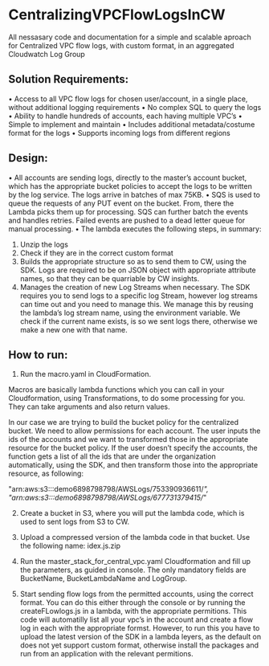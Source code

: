 # CentralizingVPCFlowLogsInCW
All nessasary code and documentation for a simple and scalable aproach for Centralized VPC flow logs, with custom format, in an aggregated Cloudwatch Log Group

## Solution Requirements:

•	Access to all VPC flow logs for chosen user/account, in a single place, without additional logging requirements
•	No complex SQL to query the logs
•	Ability to handle hundreds of accounts, each having multiple VPC’s
•	Simple to implement and maintain
•	Includes additional metadata/costume format for the logs
•	Supports incoming logs from different regions


## Design:
•	All accounts are sending logs, directly to the master’s account bucket, which has the appropriate bucket policies to accept the logs to be written by the log service. The logs arrive in batches of max 75KB.
•	SQS is used to queue the requests of any PUT event on the bucket. From, there the Lambda picks them up for processing. SQS can further batch the events and handles retries. Failed events are pushed to a dead letter queue for manual processing.
•	The lambda executes the following steps, in summary:
1.	Unzip the logs
2.	Check if they are in the correct custom format
3.	Builds the appropriate structure so as to send them to CW, using the SDK. Logs are required to be on JSON object with appropriate attribute names, so that they can be quarriable by CW insights.
4.	Manages the creation of new Log Streams when necessary. The SDK requires you to send logs to a specific log Stream, however log streams can time out and you need to manage this. We manage this by reusing the lambda’s log stream name, using the environment variable. We check if the current name exists, is so we sent logs there, otherwise we make a new one with that name.

## How to run:
1.	Run the macro.yaml in CloudFormation. 

Macros are basically lambda functions which you can call in your Cloudformation, using Transformations, to do some processing for you. They can take arguments and also return values.

In our case we are trying to build the bucket policy for the centralized bucket. We need to allow permissions for each account. The user inputs the ids of the accounts and we want to transformed those in the appropriate resource for the bucket policy. If the user doesn’t specify the accounts, the function gets a list of all the ids that are under the organization automatically, using the SDK, and then transform those into the appropriate resource, as following:

"arn:aws:s3:::demo6898798798/AWSLogs/753390936611/*",
"arn:aws:s3:::demo6898798798/AWSLogs/677731379415/*" 

2.	 Create a bucket in S3, where you will put the lambda code, which is used to sent logs from S3 to CW. 

3.	Upload a compressed version of the lambda code in that bucket. Use the following name: idex.js.zip

4.	Run the master_stack_for_central_vpc.yaml Cloudformation and fill up the parameters, as guided in console. The only mandatory fields are BucketName, BucketLambdaName and LogGroup.



5.	Start sending flow logs from the permitted accounts, using the correct format. You can do this either through the console or by running the createFLowlogs.js in a lambda, with the appropriate permitions. This code will automatilly list all your vpc’s in the account and create a flow log in each with the appropriate formst. However, to run this you have to upload the latest version of the SDK in a lambda leyers, as the default on does not yet support custom format, otherwise install the packages and run from an application with the relevant permitions.
